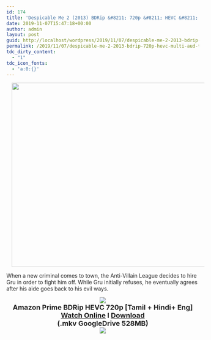 ```yaml
---
id: 174
title: 'Despicable Me 2 (2013) BDRip &#8211; 720p &#8211; HEVC &#8211; Multi Aud [Tamil + Hindi + English] &#8211; x264 &#8211; 500MB'
date: 2019-11-07T15:47:18+00:00
author: admin
layout: post
guid: http://localhost/wordpress/2019/11/07/despicable-me-2-2013-bdrip-720p-hevc-multi-aud-tamil-hindi-english-x264-500mb/
permalink: /2019/11/07/despicable-me-2-2013-bdrip-720p-hevc-multi-aud-tamil-hindi-english-x264-500mb/
tdc_dirty_content:
  - "1"
tdc_icon_fonts:
  - 'a:0:{}'
---
```

<div dir="ltr" style="text-align: left;" trbidi="on">
  <div class="separator" style="clear: both; text-align: center;">
    <a href="https://1.bp.blogspot.com/-VFzWc02l_Bo/XPPtNH7mPTI/AAAAAAAAAhs/3CCH8NtJ2hEZKksdOK3P_rdRxk7dz184QCLcBGAs/s1600/Despicable-Me-2-Movie{89079b63309851382655154139bbafeffe7049ba71bd5d4f772edf147b63b0e9}2B1.jpg" imageanchor="1" style="margin-left: 1em; margin-right: 1em;"><img loading="lazy" border="0" data-original-height="1208" data-original-width="1600" height="482" src="https://1.bp.blogspot.com/-VFzWc02l_Bo/XPPtNH7mPTI/AAAAAAAAAhs/3CCH8NtJ2hEZKksdOK3P_rdRxk7dz184QCLcBGAs/s640/Despicable-Me-2-Movie{89079b63309851382655154139bbafeffe7049ba71bd5d4f772edf147b63b0e9}2B1.jpg" width="640" /></a>
  </div>
  
  <p>
    <span style="background-color: white; color: #222222; font-family: "arial" , sans-serif; font-size: x-small; line-height: 20.020000457763672px;">When a new criminal comes to town, the Anti-Villain League decides to hire Gru in order to fight him off. While Gru initially refuses, he eventually agrees after his aide goes back to his evil ways.</span>
  </p>
  
  <div class="separator" style="clear: both; text-align: center;">
    <a href="https://1.bp.blogspot.com/-fai1ZuUwnbA/XIjy2aT4irI/AAAAAAAAANw/WFW0YRK47_8GLAt3pPBSzBk0GJA6Mk5fgCPcBGAYYCw/s1600/torrborder.gif" imageanchor="1" style="margin-left: 1em; margin-right: 1em;"><img border="0" data-original-height="3" data-original-width="500" src="https://1.bp.blogspot.com/-fai1ZuUwnbA/XIjy2aT4irI/AAAAAAAAANw/WFW0YRK47_8GLAt3pPBSzBk0GJA6Mk5fgCPcBGAYYCw/s1600/torrborder.gif" /></a>
  </div>
  
  <div style="text-align: center;">
    <span style="background-color: white; color: #222222; font-family: "arial" , sans-serif; line-height: 20.020000457763672px;"><span style="font-size: large;"><b>Amazon Prime BDRip HEVC 720p [Tamil + Hindi+ Eng]</b></span></span>
  </div>
  
  <div style="text-align: center;">
    <span style="background-color: white; color: #222222; font-family: "arial" , sans-serif; line-height: 20.020000457763672px;"><span style="font-size: large;"><b><a href="https://toonnetworktamilvideos.blogspot.com/p/despicable-me-2-2013.html">Watch Online</a> I <a href="https://drive.google.com/file/d/1BowCPcCj8aQJG4qlD5Hhh9IDF1-G50on/view">Download</a></b></span></span>
  </div>
  
  <div style="text-align: center;">
    <span style="background-color: white; color: #222222; font-family: "arial" , sans-serif; line-height: 20.020000457763672px;"><span style="font-size: large;"><b>(.mkv GoogleDrive 528MB)</b></span></span>
  </div>
  
  <div style="text-align: center;">
    <a href="https://1.bp.blogspot.com/-fai1ZuUwnbA/XIjy2aT4irI/AAAAAAAAANw/WFW0YRK47_8GLAt3pPBSzBk0GJA6Mk5fgCPcBGAYYCw/s1600/torrborder.gif" imageanchor="1" style="margin-left: 1em; margin-right: 1em;"><img border="0" data-original-height="3" data-original-width="500" src="https://1.bp.blogspot.com/-fai1ZuUwnbA/XIjy2aT4irI/AAAAAAAAANw/WFW0YRK47_8GLAt3pPBSzBk0GJA6Mk5fgCPcBGAYYCw/s1600/torrborder.gif" /></a>
  </div>
</div>